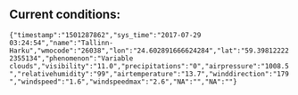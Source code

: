 ## Current conditions: 
 ``` {"timestamp":"1501287862","sys_time":"2017-07-29 03:24:54","name":"Tallinn-Harku","wmocode":"26038","lon":"24.602891666624284","lat":"59.398122222355134","phenomenon":"Variable clouds","visibility":"11.0","precipitations":"0","airpressure":"1008.5","relativehumidity":"99","airtemperature":"13.7","winddirection":"179","windspeed":"1.6","windspeedmax":"2.6","NA":"","NA":""} ```
